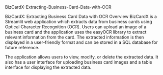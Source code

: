 BizCardX-Extracting-Business-Card-Data-with-OCR

BizCardX: Extracting Business Card Data with OCR Overview BizCardX is a Streamlit web application which extracts data from business cards using Optical Character Recognition (OCR). Users can upload an image of a business card and the application uses the easyOCR library to extract relevant information from the card. The extracted information is then displayed in a user-friendly format and can be stored in a SQL database for future reference.

The application allows users to view, modify, or delete the extracted data. It also has a user interface for uploading business card images and a table interface for displaying the extracted data.
